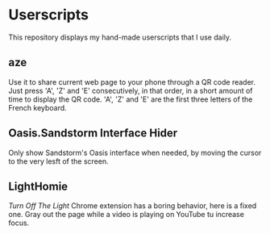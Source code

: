 # Userscripts
This repository displays my hand-made userscripts that I use daily.

## aze
Use it to share current web page to your phone through a QR code reader.
Just press 'A', 'Z' and 'E' consecutively, in that order, in a short amount of time to display the QR code.
'A', 'Z' and 'E' are the first three letters of the French keyboard.

## Oasis.Sandstorm Interface Hider
Only show Sandstorm's Oasis interface when needed, by moving the cursor to the very lesft of the screen.

## LightHomie
*Turn Off The Light* Chrome extension has a boring behavior, here is a fixed one.
Gray out the page while a video is playing on YouTube tu increase focus.

